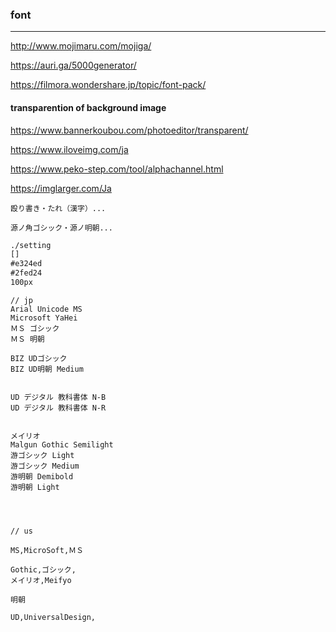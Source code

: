 ### font
---
http://www.mojimaru.com/mojiga/

https://auri.ga/5000generator/

https://filmora.wondershare.jp/topic/font-pack/

#### transparention of background image 
https://www.bannerkoubou.com/photoeditor/transparent/

https://www.iloveimg.com/ja

https://www.peko-step.com/tool/alphachannel.html

https://imglarger.com/Ja










```
殴り書き・たれ（漢字）...

源ノ角ゴシック・源ノ明朝...
```

```txt
./setting
[]
#e324ed
#2fed24
100px

```

```
// jp
Arial Unicode MS
Microsoft YaHei
ＭＳ ゴシック
ＭＳ 明朝

BIZ UDゴシック
BIZ UD明朝 Medium


UD デジタル 教科書体 N-B
UD デジタル 教科書体 N-R


メイリオ
Malgun Gothic Semilight
游ゴシック Light
游ゴシック Medium
游明朝 Demibold
游明朝 Light




```

```
// us

MS,MicroSoft,ＭＳ

Gothic,ゴシック,
メイリオ,Meifyo

明朝

UD,UniversalDesign,






```


